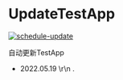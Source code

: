 # UpdateTestApp


[![schedule-update](https://github.com/TestJken66/UpdateTestApp/actions/workflows/main.yml/badge.svg)](https://github.com/TestJken66/UpdateTestApp/actions/workflows/main.yml)

自动更新TestApp
* 2022.05.19
\r\n .
